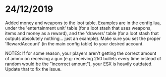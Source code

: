 # 24/12/2019

Added money and weapons to the loot table.
Examples are in the config.lua, under the 'entertainment unit' table (for a loot stash that uses weapons, items and money as a reward),
and the 'drawers' table (for a loot stash that outputs absolutely nothing... just an example).
Make sure you set the proper 'RewardAccount' (in the main config table) to your desired account. 

NOTES: If for some reason, your players aren't getting the correct amount of ammo on receiving a gun (e.g: receiving 250 bullets every time instead of random would be the "incorrect amount"),
your ESX is heavily outdated. Update that to fix the issue.